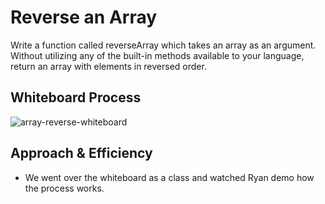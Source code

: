 # Reverse an Array

Write a function called reverseArray which takes an array as an argument. Without utilizing any of the built-in methods available to your language, return an array with elements in reversed order.

## Whiteboard Process

![array-reverse-whiteboard](assets/arrayReverse.png)

## Approach & Efficiency

- We went over the whiteboard as a class and watched Ryan demo how the process works.


